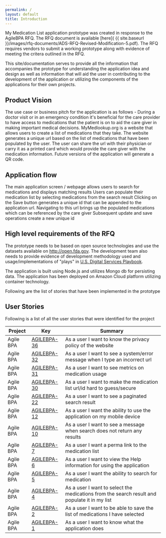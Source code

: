 ```yaml
---
permalink: /
layout: default
title: Introduction
---
```


My Medication List application prototype was created in response to the AgileBPA RFQ. The RFQ document is available [here]( {{ site.baseurl }}/images/rfq-documents/ADS-RFQ-Revised-Modification-5.pdf). The RFQ requires vendors to submit a working prototype along with evidence of meeting the critera outlined in the RFQ. 

This site/documentation serves to provide all the information that accompanies the prototype for understanding the application idea and design as well as information that will aid the user in contributing to the development of the application or utilizing the components of the applications for their own projects. 

## Product Vision

The use case or business pitch for the application is as follows - During a doctor visit or in an emergency condition it's beneficial for the care provider to have access to medications that the patient is on to aid the care giver in making important medical decisions. MyMedlookup.org is a website that allows users to create a list of medications that they take. The website generates a unique url based on the list of medications that have been populated by the user. The user can share the url with their physician or carry it as a printed card which would provide the care giver with the medication information. Future versions of the application will generate a QR code.

## Application flow

The main application screen / webpage allows users to search for medications and displays matching results
Users can populate their medication list by selecting medications from the search result
Clicking on the Save button generates a unique id that can be appended to the application url. Navigating to this url brings up the populated medications which can be referenced by the care giver
Subsequent update and save operations create a new unique id

## High level requirements of the RFQ
	
The prototype needs to be based on open source technologies and use the datasets available on http://open.fda.gov. The development team also needs to provide evidence of development methodology used and usage/implementations of "plays" in [U.S. Digital Services Playbook](https://playbook.cio.gov).

The application is built using Node.js and utilizes Mongo db for persisting data. The application has been deployed on Amazon Cloud platform utilizing container technology. 

Following are the list of stories that have been implemented in the prototype


## User Stories

Following is a list of all the user stories that were identified for the project


|Project	|Key	        |Summary                                                                                           |
|-----------|---------------|--------------------------------------------------------------------------------------------------|
|Agile BPA	|[AGILEBPA-36](https://xfinion.atlassian.net/browse/AGILEBPA-36)    |As a user I want to know the privacy policy of the website                                         |     
|Agile BPA	|[AGILEBPA-32](https://xfinion.atlassian.net/browse/AGILEBPA-32)    |As a user I want to see a system/error message when I type an incorrect url                       |                  
|Agile BPA	|[AGILEBPA-31](https://xfinion.atlassian.net/browse/AGILEBPA-31)    |As a user I want to see metrics on medication usage                                               |
|Agile BPA	|[AGILEBPA-30](https://xfinion.atlassian.net/browse/AGILEBPA-30)    |As a user I want to make the medication list url/id hard to guess/secure                          |               
|Agile BPA	|[AGILEBPA-22](https://xfinion.atlassian.net/browse/AGILEBPA-22)    |As a user I want to see a paginated search result                                                 | 
|Agile BPA	|[AGILEBPA-12](https://xfinion.atlassian.net/browse/AGILEBPA-12)    |As a user I want the ability to use the application on my mobile device                           |              
|Agile BPA	|[AGILEBPA-10](https://xfinion.atlassian.net/browse/AGILEBPA-10)    |As a user I want to see a message when search does not return any results                         |                
|Agile BPA	|[AGILEBPA-7](https://xfinion.atlassian.net/browse/AGILEBPA-7)     |As a user I want a perma link to the medication list                                              |
|Agile BPA	|[AGILEBPA-6](https://xfinion.atlassian.net/browse/AGILEBPA-6)     |As a user I want to view the Help information for using the application                           |              
|Agile BPA	|[AGILEBPA-5](https://xfinion.atlassian.net/browse/AGILEBPA-5)     |As a user I want the ability to search for medication                                             |
|Agile BPA	|[AGILEBPA-4](https://xfinion.atlassian.net/browse/AGILEBPA-4)	    |As a user I want to select the medications from the search result and populate it in my list      |                                   
|Agile BPA	|[AGILEBPA-2](https://xfinion.atlassian.net/browse/AGILEBPA-2)	    |As a user I want to be able to save the list of medications I have selected                       |                  
|Agile BPA	|[AGILEBPA-1](https://xfinion.atlassian.net/browse/AGILEBPA-1)	    |As a user I want to know what the application does                                                |




